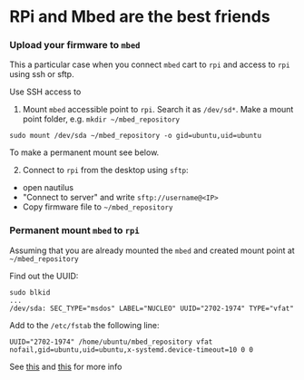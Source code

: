 # RPi and Mbed are the best friends



### Upload your firmware to `mbed`
  
This a particular case when you connect `mbed` cart to `rpi` and access 
to `rpi` using ssh or sftp.

Use SSH access to 
1) Mount `mbed` accessible point to `rpi`. Search it as `/dev/sd*`.
Make a mount point folder, e.g. `mkdir ~/mbed_repository`
```
sudo mount /dev/sda ~/mbed_repository -o gid=ubuntu,uid=ubuntu
```

To make a permanent mount see below. 

2) Connect to `rpi` from the desktop using `sftp`:
- open nautilus
- "Connect to server" and write `sftp://username@<IP>`
- Copy firmware file to `~/mbed_repository`


### Permanent mount `mbed` to `rpi`

Assuming that you are already mounted the `mbed` and created mount point 
at `~/mbed_repository`
 
Find out the UUID:
```
sudo blkid
...
/dev/sda: SEC_TYPE="msdos" LABEL="NUCLEO" UUID="2702-1974" TYPE="vfat" 
```

Add to the `/etc/fstab` the following line:
```
UUID="2702-1974" /home/ubuntu/mbed_repository vfat nofail,gid=ubuntu,uid=ubuntu,x-systemd.device-timeout=10 0 0
```
See [this](http://www.pclosmag.com/html/Issues/200709/page07.html) and [this](http://unix.stackexchange.com/questions/314271/automount-disk-connected-through-usb-when-the-pc-is-turned-on) for more info



